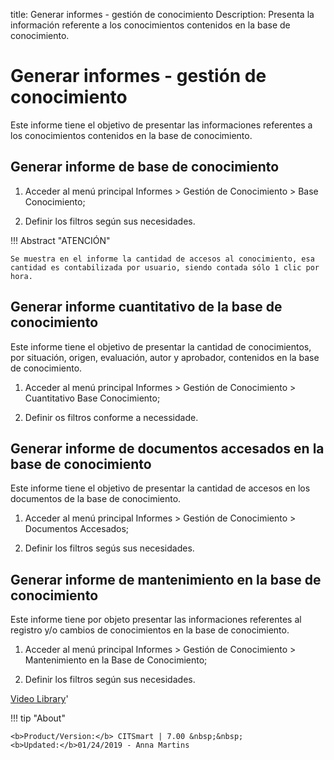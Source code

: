 title: Generar informes - gestión de conocimiento
Description: Presenta la información referente a los conocimientos contenidos en la base de conocimiento.
# Generar informes - gestión de conocimiento

Este informe tiene el objetivo de presentar las informaciones referentes a los
conocimientos contenidos en la base de conocimiento.

Generar informe de base de conocimiento
-------------------------------------------

1.  Acceder al menú principal Informes \> Gestión de Conocimiento \> Base
    Conocimiento;

2.  Definir los filtros según sus necesidades.

!!! Abstract "ATENCIÓN"

    Se muestra en el informe la cantidad de accesos al conocimiento, esa
    cantidad es contabilizada por usuario, siendo contada sólo 1 clic por
    hora.

Generar informe cuantitativo de la base de conocimiento
-----------------------------------------------------------

Este informe tiene el objetivo de presentar la cantidad de conocimientos, por
situación, origen, evaluación, autor y aprobador, contenidos en la base de
conocimiento.

1.  Acceder al menú principal Informes \> Gestión de Conocimiento \>
    Cuantitativo Base Conocimiento;

2.  Definir os filtros conforme a necessidade.

Generar informe de documentos accesados en la base de conocimiento
-----------------------------------------------------------------

Este informe tiene el objetivo de presentar la cantidad de accesos en los
documentos de la base de conocimiento.

1.  Acceder al menú principal Informes \> Gestión de Conocimiento \> Documentos
    Accesados;

2.  Definir los filtros segús sus necesidades.

Generar informe de mantenimiento en la base de conocimiento
----------------------------------------------------------

Este informe tiene por objeto presentar las informaciones referentes al registro
y/o cambios de conocimientos en la base de conocimiento.

1.  Acceder al menú principal Informes \> Gestión de Conocimiento \>
    Mantenimiento en la Base de Conocimiento;

2.  Definir los filtros según sus necesidades.



<i class='fa fa-youtube-play  fa-2x' style='color:#97ce17;vertical-align: middle;'> </i> [Video Library](https://www.youtube.com/playlist?list=PLB5qK2uzf2ROzG1nEl9sfg_Y3Hy6spefP)'

!!! tip "About"

    <b>Product/Version:</b> CITSmart | 7.00 &nbsp;&nbsp;
    <b>Updated:</b>01/24/2019 - Anna Martins

